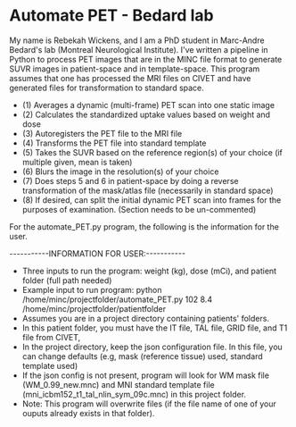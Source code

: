 # Automate PET - Bedard lab

My name is Rebekah Wickens, and I am a PhD student in Marc-Andre Bedard's lab (Montreal Neurological Institute).
I've written a pipeline in Python to process PET images that are in the MINC file format to generate SUVR images in patient-space and in template-space. This program assumes that one has processed the MRI files on CIVET and have generated files for transformation to standard space. 

- (1) Averages a dynamic (multi-frame) PET scan into one static image 
- (2) Calculates the standardized uptake values based on weight and dose 
- (3) Autoregisters the PET file to the MRI file
- (4) Transforms the PET file into standard template
- (5) Takes the SUVR based on the reference region(s) of your choice (if multiple given, mean is taken)
- (6) Blurs the image in the resolution(s) of your choice
- (7) Does steps 5 and 6 in patient-space by doing a reverse transformation of the mask/atlas file (necessarily in standard space)
- (8) If desired, can split the initial dynamic PET scan into frames for the purposes of examination. (Section needs to be un-commented)

For the automate_PET.py program, the following is the information for the user. 

-----------INFORMATION FOR USER:----------- 
- Three inputs to run the program: weight (kg), dose (mCi), and patient folder (full path needed)
- Example input to run program: python /home/minc/projectfolder/automate_PET.py 102 8.4 /home/minc/projectfolder/patientfolder
- Assumes you are in a project directory containing patients' folders.
- In this patient folder, you must have the IT file, TAL file, GRID file, and T1 file from CIVET,
- In the project directory, keep the json configuration file. In this file, you can change defaults (e.g, mask (reference tissue) used, standard template used) 
- If the json config is not present, program will look for WM mask file (WM_0.99_new.mnc) and MNI standard template file (mni_icbm152_t1_tal_nlin_sym_09c.mnc) in this project folder.
- Note: This program will overwrite files (if the file name of one of your ouputs already exists in that folder).   
